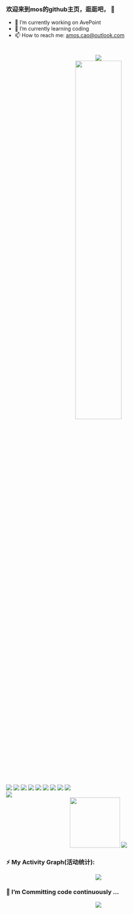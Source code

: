 <!--
**XiaoCaoAskedForHelp/XiaoCaoAskedForHelp** is a ✨ _special_ ✨ repository because its `README.md` (this file) appears on your GitHub profile.
Here are some ideas to get you started:

- 🔭 I’m currently working on ...
- 🌱 I’m currently learning ...
- 👯 I’m looking to collaborate on ...
- 🤔 I’m looking for help with ...
- 💬 Ask me about ...
- 😄 Pronouns: ...
- ⚡ Fun fact: ...
-->

### 欢迎来到mos的github主页，逛逛吧， 👋
- 🔭 I’m currently working on AvePoint
- 🌱 I’m currently learning coding
- 📫 How to reach me: amos.cao@outlook.com

<!-- 循环打字特效 https://github.com/DenverCoder1/readme-typing-svg -->
<h1 align="center">
  <img src="https://readme-typing-svg.herokuapp.com/?lines=少年的桌上没有荒废的时光!&center=true&size=27&color=0000de"> 
  <br/>
  <img src="https://static.runoob.com/images/mix/65F53C2E-D255-4EE9-A675-F0C0F3F69D2B.png" style="width: 50%"> 
</h1>

<!-- 高质量小徽章图标 https://img.shields.io -->
<span> 
  <img src="https://img.shields.io/badge/-CSharp-d0de31?style=flat-square&logo=.NET" />
  <img src="https://img.shields.io/badge/-Java-81a6de?style=flat-square&logo=Icinga" />
  <img src="https://img.shields.io/badge/-TypeScript-9f71de?style=flat-square&logo=TypeScript" />
  <img src="https://img.shields.io/badge/-Docker-de97aa?style=flat-square&logo=Docker" />
  <img src="https://img.shields.io/badge/-Python-1bde2b?style=flat-square&logo=Python" />
  <img src="https://img.shields.io/badge/-HTML5-E34F26?style=flat-square&logo=html5&logoColor=white" /> 
  <img src="https://img.shields.io/badge/-CSS3-1572B6?style=flat-square&logo=css3" /> 
  <img src="https://img.shields.io/badge/-JavaScript-oringe?style=flat-square&logo=javascript" /> 
  <!--访客图标https://visitor-badge.glitch.me/ -->
  <img src="https://visitor-badge.glitch.me/badge?page_id=XiaoCaoAskedForHelp&left_color=green&right_color=blue"/>
</span>

<!-- Metrics（GitHub 信息统计） -->
<div align="left"> <img src="https://metrics.lecoq.io/XiaoCaoAskedForHelp?template=classic&config.timezone=Asia%2FShanghai"> </div>

<div align="center"> 
  <!-- GitHub Stats Card（GitHub 统计卡片）https://github.com/anuraghazra/github-readme-stats -->
  <img height="137px" src="https://github-readme-stats.vercel.app/api?username=XiaoCaoAskedForHelp&hide_title=true&hide_border=true&show_icons=trueline_height=21&text_color=000&icon_color=000&bg_color=0,ea6161,ffc64d,fffc4d,52fa5a&theme=graywhite" /> 
  <!-- Most used languages（GitHub 使用语言统计）https://github.com/anuraghazra/github-readme-stats -->
  <img src="https://github-readme-stats.vercel.app/api/top-langs/?username=XiaoCaoAskedForHelp&hide_title=true&hide_border=true&layout=compact&langs_count=6&text_color=000&icon_color=fff&bg_color=0,52fa5a,4dfcff,c64dff&theme=graywhite" />
</div>

### ⚡ My Activity Graph(活动统计): 
<!-- GitHub Readme Activity Graph （GitHub 活动统计图）https://github.com/Ashutosh00710/github-readme-activity-graph/ -->
<div align="center">
  <img src="https://github-readme-activity-graph.cyclic.app/graph?username=XiaoCaoAskedForHelp&theme=vue&radius=10" /> 
</div>

### 🤔 I’m Committing code continuously ...
<!-- GitHub streak（GitHub 连续打卡）https://github.com/DenverCoder1/github-readme-streak-stats -->
<div align="center"> 
  <img src="https://github-readme-streak-stats.herokuapp.com/?user=XiaoCaoAskedForHelp&theme=merko" /> 
</div>

